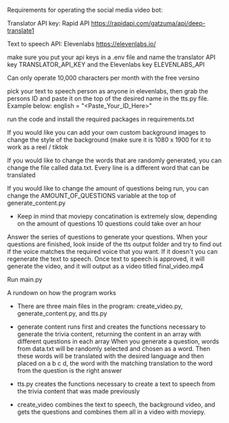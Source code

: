 Requirements for operating the social media video bot:

Translator API key: Rapid API
https://rapidapi.com/gatzuma/api/deep-translate1

Text to speech API: Elevenlabs 
https://elevenlabs.io/

make sure you put your api keys in a .env file and name the translator API key TRANSLATOR_API_KEY and the Elevenlabs key ELEVENLABS_API

Can only operate 10,000 characters per month with the free versino

pick your text to speech person as anyone in elevenlabs, then grab the persons ID and paste it on the top of the desired name in the tts.py file. Example below:
english = "<Paste_Your_ID_Here>"


run the code and install the required packages in requirements.txt

If you would like you can add your own custom background images to change the style of the background (make sure it is 1080 x 1900 for it to work as a reel / tiktok

If you would like to change the words that are randomly generated, you can change the file called data.txt. Every line is a different word that can be translated

If you would like to change the amount of questions being run, you can change the AMOUNT_OF_QUESTIONS variable at the top of generate_content.py
- Keep in mind that moviepy concatination is extremely slow, depending on the amount of questions 10 questions could take over an hour

Answer the series of questions to generate your questions. When your questions are finished, look inside of the tts output folder and try to find out if the voice matches the required voice that you want. If it doesn't you can regenerate the text to speech. Once text to speech is approved, it will generate the video, and it will output as a video titled final_video.mp4

Run main.py

A rundown on how the program works
 - There are three main files in the program: create_video.py, generate_content.py, and tts.py

 - generate content runs first and creates the functions necessary to generate the trivia content, returning the content in an array with different questions in each array
When you generate a question, words from data.txt will be randomly selected and chosen as a word. Then these words will be translated with the desired language and then 
placed on a b c d, the word with the matching translation to the word from the question is the right answer

 - tts.py creates the functions necessary to create a text to speech from the trivia content that was made previously

 - create_video combines the text to speech, the background video, and gets the questions and combines them all in a video with moviepy.



